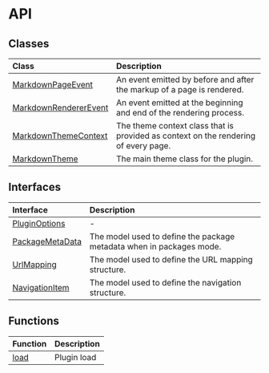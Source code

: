 # API

## Classes

| Class | Description |
| :------ | :------ |
| [MarkdownPageEvent](/api-docs/Class.MarkdownPageEvent.md) | An event emitted by before and after the markup of a page is rendered. |
| [MarkdownRendererEvent](/api-docs/Class.MarkdownRendererEvent.md) | An event emitted at the beginning and end of the rendering process. |
| [MarkdownThemeContext](/api-docs/Class.MarkdownThemeContext.md) | The theme context class that is provided as context on the rendering of every page. |
| [MarkdownTheme](/api-docs/Class.MarkdownTheme.md) | The main theme class for the plugin. |

## Interfaces

| Interface | Description |
| :------ | :------ |
| [PluginOptions](/api-docs/Interface.PluginOptions.md) | - |
| [PackageMetaData](/api-docs/Interface.PackageMetaData.md) | The model used to define the package metadata when in packages mode. |
| [UrlMapping](/api-docs/Interface.UrlMapping.md) | The model used to define the URL mapping structure. |
| [NavigationItem](/api-docs/Interface.NavigationItem.md) | The model used to define the navigation structure. |

## Functions

| Function | Description |
| :------ | :------ |
| [load](/api-docs/Function.load.md) | Plugin load |
